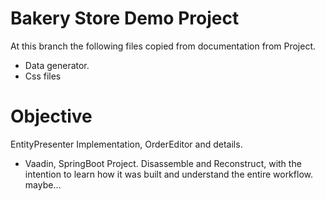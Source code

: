 # Bakery Store Demo Project

At this branch the following files copied from documentation from Project.
- Data generator.
- Css files

# Objective
EntityPresenter Implementation, OrderEditor and details.

- Vaadin, SpringBoot Project. Disassemble and Reconstruct,
with the intention to learn how it was built and understand the entire workflow. maybe...

  
